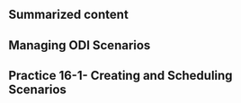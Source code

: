 ## Summarized content 
## Managing ODI Scenarios 

## Practice 16-1- Creating and Scheduling Scenarios 

